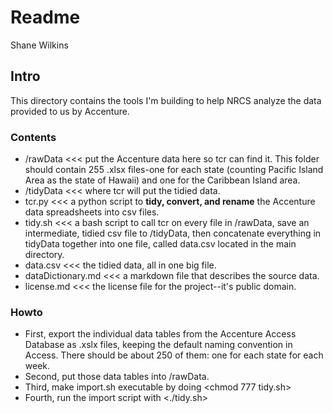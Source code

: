 # Readme

Shane Wilkins

## Intro

This directory contains the tools I'm building to help NRCS analyze the data provided to us by Accenture.


### Contents

* /rawData  <<< put the Accenture data here so tcr can find it. This folder should contain 255 .xlsx files-one for each state (counting Pacific Island Area as the state of Hawaii) and one for the Caribbean Island area.
* /tidyData <<< where tcr will put the tidied data.
* tcr.py <<< a python script to **tidy, convert, and rename** the Accenture data spreadsheets into csv files.
* tidy.sh <<< a bash script to call tcr on every file in /rawData, save an intermediate, tidied csv file to /tidyData, then concatenate everything in tidyData together into one file, called data.csv located in the main directory.
* data.csv <<< the tidied data, all in one big file.
* dataDictionary.md <<< a markdown file that describes the source data.
* license.md <<< the license file for the project--it's public domain.



### Howto

* First, export the individual data tables from the Accenture Access Database as .xslx files, keeping the default naming convention in Access. There should be about 250 of them: one for each state for each week.
* Second, put those data tables into /rawData.
* Third, make import.sh executable by doing <chmod 777 tidy.sh>
* Fourth, run the import script with <./tidy.sh>
